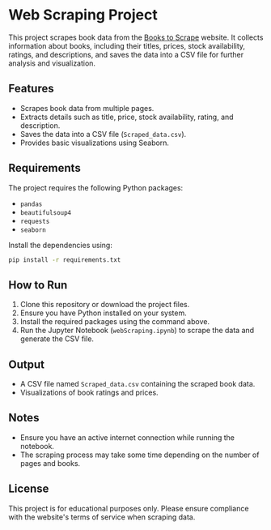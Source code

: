 # Web Scraping Project

This project scrapes book data from the [Books to Scrape](https://books.toscrape.com/) website. It collects information about books, including their titles, prices, stock availability, ratings, and descriptions, and saves the data into a CSV file for further analysis and visualization.

## Features
- Scrapes book data from multiple pages.
- Extracts details such as title, price, stock availability, rating, and description.
- Saves the data into a CSV file (`Scraped_data.csv`).
- Provides basic visualizations using Seaborn.

## Requirements
The project requires the following Python packages:
- `pandas`
- `beautifulsoup4`
- `requests`
- `seaborn`

Install the dependencies using:
```bash
pip install -r requirements.txt
```

## How to Run
1. Clone this repository or download the project files.
2. Ensure you have Python installed on your system.
3. Install the required packages using the command above.
4. Run the Jupyter Notebook (`webScraping.ipynb`) to scrape the data and generate the CSV file.

## Output
- A CSV file named `Scraped_data.csv` containing the scraped book data.
- Visualizations of book ratings and prices.

## Notes
- Ensure you have an active internet connection while running the notebook.
- The scraping process may take some time depending on the number of pages and books.

## License
This project is for educational purposes only. Please ensure compliance with the website's terms of service when scraping data.